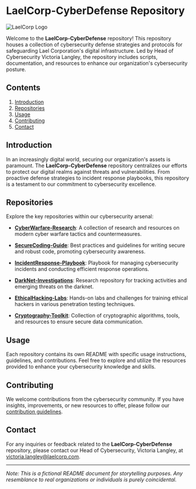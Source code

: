 # LaelCorp-CyberDefense Repository

![LaelCorp Logo](https://example.com/laelcorp_logo.png)

Welcome to the **LaelCorp-CyberDefense** repository! This repository houses a collection of cybersecurity defense strategies and protocols for safeguarding Lael Corporation's digital infrastructure. Led by Head of Cybersecurity Victoria Langley, the repository includes scripts, documentation, and resources to enhance our organization's cybersecurity posture.

## Contents

1. [Introduction](#introduction)
2. [Repositories](#repositories)
3. [Usage](#usage)
4. [Contributing](#contributing)
5. [Contact](#contact)

## Introduction

In an increasingly digital world, securing our organization's assets is paramount. The **LaelCorp-CyberDefense** repository centralizes our efforts to protect our digital realms against threats and vulnerabilities. From proactive defense strategies to incident response playbooks, this repository is a testament to our commitment to cybersecurity excellence.

## Repositories

Explore the key repositories within our cybersecurity arsenal:

- [**CyberWarfare-Research**](CyberWarfare-Research/README.md): A collection of research and resources on modern cyber warfare tactics and countermeasures.

- [**SecureCoding-Guide**](SecureCoding-Guide/README.md): Best practices and guidelines for writing secure and robust code, promoting cybersecurity awareness.

- [**IncidentResponse-Playbook**](IncidentResponse-Playbook/README.md): Playbook for managing cybersecurity incidents and conducting efficient response operations.

- [**DarkNet-Investigations**](DarkNet-Investigations/README.md): Research repository for tracking activities and emerging threats on the darknet.

- [**EthicalHacking-Labs**](EthicalHacking-Labs/README.md): Hands-on labs and challenges for training ethical hackers in various penetration testing techniques.

- [**Cryptography-Toolkit**](Cryptography-Toolkit/README.md): Collection of cryptographic algorithms, tools, and resources to ensure secure data communication.

## Usage

Each repository contains its own README with specific usage instructions, guidelines, and contributions. Feel free to explore and utilize the resources provided to enhance your cybersecurity knowledge and skills.

## Contributing

We welcome contributions from the cybersecurity community. If you have insights, improvements, or new resources to offer, please follow our [contribution guidelines](CONTRIBUTING.md).

## Contact

For any inquiries or feedback related to the **LaelCorp-CyberDefense** repository, please contact our Head of Cybersecurity, Victoria Langley, at victoria.langley@laelcorp.com.

---

*Note: This is a fictional README document for storytelling purposes. Any resemblance to real organizations or individuals is purely coincidental.*

